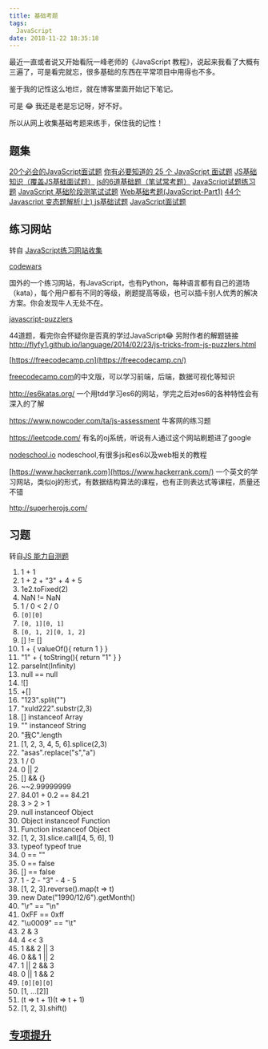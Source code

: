 ```yaml
---
title: 基础考题
tags:
  JavaScript
date: 2018-11-22 18:35:18
---
```



最近一直或者说又开始看阮一峰老师的《JavaScript 教程》，说起来我看了大概有三遍了，可是看完就忘，很多基础的东西在平常项目中用得也不多。

鉴于我的记性这么地烂，就在博客里面开始记下笔记。

可是 😂 我还是老是忘记呀，好不好。

所以从网上收集基础考题来练手，保住我的记性！

## 题集
[20个必会的JavaScript面试题](https://segmentfault.com/a/1190000008785931)
[你有必要知道的 25 个 JavaScript 面试题](https://github.com/dwqs/blog/issues/17)
[JS基础知识（覆盖JS基础面试题）](https://juejin.im/post/5b325c38e51d4558c7136818)
[js的6道基础题（笔试常考题）](https://blog.csdn.net/sunlijie1118/article/details/78825962)
[JavaScript试题练习题](https://blog.csdn.net/xun527/article/details/78009044)
[JavaScript 基础阶段测笔试试题](https://wenku.baidu.com/view/cc3ee4bbb8d528ea81c758f5f61fb7360b4c2be5.html?re=view)
[Web基础考题(JavaScript-Part1)](https://wenku.baidu.com/view/3528f6ec08a1284ac950432f.html)
[44个Javascript 变态题解析(上) ](http://web.jobbole.com/86461/)
[js基础试题](http://www.voidcn.com/article/p-qvgglksg-bhp.html)
[JavaScript面试题](https://leohxj.gitbooks.io/front-end-database/interview/interview-exercises-with-JavaScript.html)

## 练习网站 

转自 [JavaScript练习网站收集](http://www.lixuejiang.me/2016/11/01/JavaScript%E7%9A%84%E7%BB%83%E4%B9%A0%E7%BD%91%E7%AB%99%E6%94%B6%E9%9B%86/)

[codewars](http://www.codewars.com/)

  国外的一个练习网站，有JavaScript，也有Python，每种语言都有自己的道场（kata），每个用户都有不同的等级，刷题提高等级，也可以插卡别人优秀的解决方案。你会发现牛人无处不在。

[javascript-puzzlers](http://javascript-puzzlers.herokuapp.com/)

  44道题，看完你会怀疑你是否真的学过JavaScript😂
  另附作者的解题链接<http://flyfy1.github.io/language/2014/02/23/js-tricks-from-js-puzzlers.html>

[https://freecodecamp.cn](https://freecodecamp.cn/)

[freecodecamp.com](http://www.lixuejiang.me/2016/11/01/JavaScript%E7%9A%84%E7%BB%83%E4%B9%A0%E7%BD%91%E7%AB%99%E6%94%B6%E9%9B%86/freecodecamp.com)的中文版，可以学习前端，后端，数据可视化等知识

<http://es6katas.org/>
  一个用tdd学习es6的网站，学完之后对es6的各种特性会有深入的了解

<https://www.nowcoder.com/ta/js-assessment>
  牛客网的练习题

<https://leetcode.com/>
  有名的oj系统，听说有人通过这个网站刷题进了google

[nodeschool.io](https://nodeschool.io/zh-cn/#workshoppers)
  nodeschool,有很多js和es6以及web相关的教程

[https://www.hackerrank.com](https://www.hackerrank.com/)
  一个英文的学习网站，类似oj的形式，有数据结构算法的课程，也有正则表达式等课程，质量还不错

<http://superherojs.com/>

## 习题
转自[JS 能力自测题](https://blog.xuld.net/js-test/)
1. 1 + 1
2. 1 + 2 + "3" + 4 + 5
3. 1e2.toFixed(2)
4. NaN != NaN
5. 1 / 0 < 2 / 0
6. `[0][0]`
7. `[0, 1][0, 1]`
8. `[0, 1, 2][0, 1, 2]`
9. [] != []
10. 1 + { valueOf(){ return 1 } }
11. "1" + { toString(){ return "1" } }
12. parseInt(Infinity)
13. null == null
14. ![]
15. +[]
16. "123".split("")
17. "xuld222".substr(2,3)
18. [] instanceof Array
19. "" instanceof String
20. "我C".length
21. [1, 2, 3, 4, 5, 6].splice(2,3)
22. "asas".replace("s","a")
23. 1 / 0
24. 0 || 2
25. [] && {}
26. ~~2.99999999
27. 84.01 + 0.2 == 84.21
28. 3 > 2 > 1
29. null instanceof Object
30. Object instanceof Function
31. Function instanceof Object
32. [1, 2, 3].slice.call([4, 5, 6], 1)
33. typeof typeof true
34. 0 == ""
35. 0 == false
36. [] == false
37. 1 - 2 - "3" - 4 - 5
38. [1, 2, 3].reverse().map(t => t)
39. new Date("1990/12/6").getMonth()
40. "\r" == "\n"
41. 0xFF == 0xff
42. "\u0009" == "\t"
43. 2 & 3
44. 4 << 3
45. 1 && 2 || 3
46. 0 && 1 || 2
47. 1 || 2 && 3
48. 0 || 1 && 2
49. `[0][0][0]`
50. [1, ...[2]]
51. (t => t + 1)(t => t + 1)
52. [1, 2, 3].shift()

## [专项提升](https://blog.xuld.net/categories/guide/programming-skill/)
